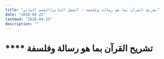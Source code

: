 ```yaml
---
title: "تشريح القرآن بما هو رسالة وفلسفة – الفصل الثاني/القسم الثاني"
date: "2018-04-25"
lastmod: "2018-04-25"
description: ""
---
```

# **** **تشريح القرآن** بما هو رسالة وفلسفة

###